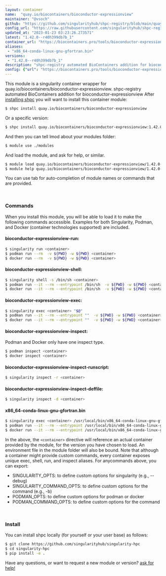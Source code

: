 ```yaml
---
layout: container
name:  "quay.io/biocontainers/bioconductor-expressionview"
maintainer: "@vsoch"
github: "https://github.com/singularityhub/shpc-registry/blob/main/quay.io/biocontainers/bioconductor-expressionview/container.yaml"
config_url: "https://raw.githubusercontent.com/singularityhub/shpc-registry/main/quay.io/biocontainers/bioconductor-expressionview/container.yaml"
updated_at: "2023-01-23 03:23:26.273571"
latest: "1.42.0--r40h399db7b_1"
container_url: "https://biocontainers.pro/tools/bioconductor-expressionview"
aliases:
 - "x86_64-conda-linux-gnu-gfortran.bin"
versions:
 - "1.42.0--r40h399db7b_1"
description: "shpc-registry automated BioContainers addition for bioconductor-expressionview"
config: {"url": "https://biocontainers.pro/tools/bioconductor-expressionview", "maintainer": "@vsoch", "description": "shpc-registry automated BioContainers addition for bioconductor-expressionview", "latest": {"1.42.0--r40h399db7b_1": "sha256:c1b7f58f22a4e43d16c2a6579cd50f4ba79547b880b3a0dc26f900bdb3574bff"}, "tags": {"1.42.0--r40h399db7b_1": "sha256:c1b7f58f22a4e43d16c2a6579cd50f4ba79547b880b3a0dc26f900bdb3574bff"}, "docker": "quay.io/biocontainers/bioconductor-expressionview", "aliases": {"x86_64-conda-linux-gnu-gfortran.bin": "/usr/local/bin/x86_64-conda-linux-gnu-gfortran.bin"}}
---
```


This module is a singularity container wrapper for quay.io/biocontainers/bioconductor-expressionview.
shpc-registry automated BioContainers addition for bioconductor-expressionview
After [installing shpc](#install) you will want to install this container module:


```bash
$ shpc install quay.io/biocontainers/bioconductor-expressionview
```

Or a specific version:

```bash
$ shpc install quay.io/biocontainers/bioconductor-expressionview:1.42.0--r40h399db7b_1
```

And then you can tell lmod about your modules folder:

```bash
$ module use ./modules
```

And load the module, and ask for help, or similar.

```bash
$ module load quay.io/biocontainers/bioconductor-expressionview/1.42.0--r40h399db7b_1
$ module help quay.io/biocontainers/bioconductor-expressionview/1.42.0--r40h399db7b_1
```

You can use tab for auto-completion of module names or commands that are provided.

<br>

### Commands

When you install this module, you will be able to load it to make the following commands accessible.
Examples for both Singularity, Podman, and Docker (container technologies supported) are included.

#### bioconductor-expressionview-run:

```bash
$ singularity run <container>
$ podman run --rm  -v ${PWD} -w ${PWD} <container>
$ docker run --rm  -v ${PWD} -w ${PWD} <container>
```

#### bioconductor-expressionview-shell:

```bash
$ singularity shell -s /bin/sh <container>
$ podman run --it --rm --entrypoint /bin/sh  -v ${PWD} -w ${PWD} <container>
$ docker run --it --rm --entrypoint /bin/sh  -v ${PWD} -w ${PWD} <container>
```

#### bioconductor-expressionview-exec:

```bash
$ singularity exec <container> "$@"
$ podman run --it --rm --entrypoint ""  -v ${PWD} -w ${PWD} <container> "$@"
$ docker run --it --rm --entrypoint ""  -v ${PWD} -w ${PWD} <container> "$@"
```

#### bioconductor-expressionview-inspect:

Podman and Docker only have one inspect type.

```bash
$ podman inspect <container>
$ docker inspect <container>
```

#### bioconductor-expressionview-inspect-runscript:

```bash
$ singularity inspect -r <container>
```

#### bioconductor-expressionview-inspect-deffile:

```bash
$ singularity inspect -d <container>
```


#### x86_64-conda-linux-gnu-gfortran.bin

```bash
$ singularity exec <container> /usr/local/bin/x86_64-conda-linux-gnu-gfortran.bin
$ podman run --it --rm --entrypoint /usr/local/bin/x86_64-conda-linux-gnu-gfortran.bin   -v ${PWD} -w ${PWD} <container> -c " $@"
$ docker run --it --rm --entrypoint /usr/local/bin/x86_64-conda-linux-gnu-gfortran.bin   -v ${PWD} -w ${PWD} <container> -c " $@"
```



In the above, the `<container>` directive will reference an actual container provided
by the module, for the version you have chosen to load. An environment file in the
module folder will also be bound. Note that although a container
might provide custom commands, every container exposes unique exec, shell, run, and
inspect aliases. For anycommands above, you can export:

 - SINGULARITY_OPTS: to define custom options for singularity (e.g., --debug)
 - SINGULARITY_COMMAND_OPTS: to define custom options for the command (e.g., -b)
 - PODMAN_OPTS: to define custom options for podman or docker
 - PODMAN_COMMAND_OPTS: to define custom options for the command

<br>

### Install

You can install shpc locally (for yourself or your user base) as follows:

```bash
$ git clone https://github.com/singularityhub/singularity-hpc
$ cd singularity-hpc
$ pip install -e .
```

Have any questions, or want to request a new module or version? [ask for help!](https://github.com/singularityhub/singularity-hpc/issues)